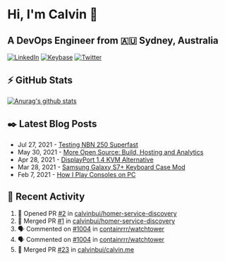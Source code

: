 # Hi, I'm Calvin 🍭
## A DevOps Engineer from 🇦🇺 Sydney, Australia</h3>

[![LinkedIn](https://img.shields.io/badge/-c–bui-0077B5?style=flat-square&labelColor=0077B5&logo=LinkedIn&logoColor=white)](https://www.linkedin.com/in/c-bui/)
[![Keybase](https://img.shields.io/badge/-calvinbui-ff6f21?style=flat-square&labelColor=ff6f21&logo=Keybase&logoColor=white)](https://keybase.io/calvinbui)
[![Twitter](https://img.shields.io/badge/-ASAPCalvin-1DA1F2?style=flat-square&labelColor=1DA1F2&logo=Twitter&logoColor=white)](https://twitter.com/ASAPCalvin)

<!-- https://github.com/rishavanand/github-profilinator -->
## ⚡ GitHub Stats
[![Anurag's github stats](https://github-readme-stats.vercel.app/api?username=calvinbui&count_private=true&hide_title=true)](https://github.com/anuraghazra/github-readme-stats)

<!-- https://github.com/gautamkrishnar/blog-post-workflow -->
## ✒️ Latest Blog Posts

<!-- BLOG-POST-LIST:START -->
- Jul 27, 2021 - [Testing NBN 250 Superfast](https://calvin.me/testing-nbn-250-superfast)
- May 30, 2021 - [More Open Source: Build, Hosting and Analytics](https://calvin.me/making-this-site-more-open-source)
- Apr 28, 2021 - [DisplayPort 1.4 KVM Alternative](https://calvin.me/displayport-1.4-kvm-alternative)
- Mar 28, 2021 - [Samsung Galaxy S7+ Keyboard Case Mod](https://calvin.me/samsung-galaxy-tab-s7-plus-keyboard-case-mod)
- Feb 7, 2021 - [How I Play Consoles on PC](https://calvin.me/how-i-play-consoles-on-pc)

<!-- BLOG-POST-LIST:END -->

## 🏃‍ Recent Activity

<!--START_SECTION:activity-->
1. 💪 Opened PR [#2](https://github.com/calvinbui/homer-service-discovery/pull/2) in [calvinbui/homer-service-discovery](https://github.com/calvinbui/homer-service-discovery)
2. 🎉 Merged PR [#1](https://github.com/calvinbui/homer-service-discovery/pull/1) in [calvinbui/homer-service-discovery](https://github.com/calvinbui/homer-service-discovery)
3. 🗣 Commented on [#1004](https://github.com/containrrr/watchtower/issues/1004) in [containrrr/watchtower](https://github.com/containrrr/watchtower)
4. 🗣 Commented on [#1004](https://github.com/containrrr/watchtower/issues/1004) in [containrrr/watchtower](https://github.com/containrrr/watchtower)
5. 🎉 Merged PR [#23](https://github.com/calvinbui/calvin.me/pull/23) in [calvinbui/calvin.me](https://github.com/calvinbui/calvin.me)
<!--END_SECTION:activity-->
